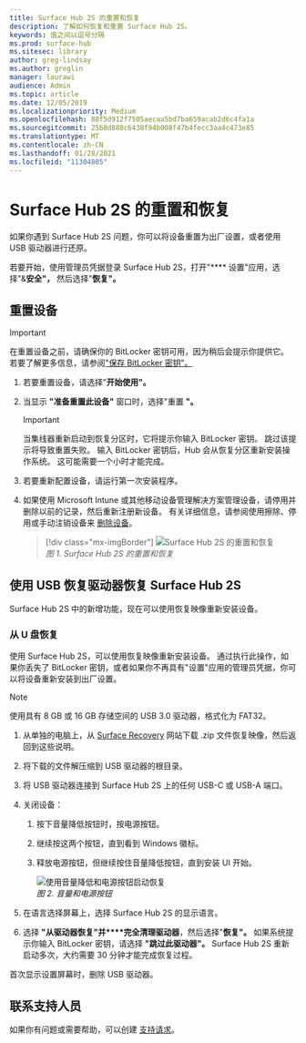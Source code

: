 ```yaml
---
title: Surface Hub 2S 的重置和恢复
description: 了解如何恢复和重置 Surface Hub 2S。
keywords: 值之间以逗号分隔
ms.prod: surface-hub
ms.sitesec: library
author: greg-lindsay
ms.author: greglin
manager: laurawi
audience: Admin
ms.topic: article
ms.date: 12/05/2019
ms.localizationpriority: Medium
ms.openlocfilehash: 88f5d912f7505aecaa5bd7ba659acab2d6c4fa1a
ms.sourcegitcommit: 25b8d880c6438f94b008f47b4fecc3aa4c473e85
ms.translationtype: MT
ms.contentlocale: zh-CN
ms.lasthandoff: 01/28/2021
ms.locfileid: "11304805"
---
```

# Surface Hub 2S 的重置和恢复

如果你遇到 Surface Hub 2S 问题，你可以将设备重置为出厂设置，或者使用 USB 驱动器进行还原。

若要开始，使用管理员凭据登录 Surface Hub 2S，打开"**** 设置"应用，选择"&**安全"，** 然后选择"**恢复"。**

## 重置设备

   > [!IMPORTANT]
   > 在重置设备之前，请确保你的 BitLocker 密钥可用，因为稍后会提示你提供它。 若要了解更多信息，请参阅["保存 BitLocker 密钥"。](save-bitlocker-key-surface-hub.md)

1. 若要重置设备，请选择"**开始使用"。**

2. 当显示 **"准备重置此设备"** 窗口时，选择"重置 **"。** 
  
   > [!IMPORTANT]
   > 当集线器重新启动到恢复分区时，它将提示你输入 BitLocker 密钥。 跳过该提示将导致重置失败。 输入 BitLocker 密钥后，Hub 会从恢复分区重新安装操作系统。 这可能需要一个小时才能完成。
  
3. 若要重新配置设备，请运行第一次安装程序。

4. 如果使用 Microsoft Intune 或其他移动设备管理解决方案管理设备，请停用并删除以前的记录，然后重新注册新设备。 有关详细信息，请参阅使用擦除、停用或手动注销设备来 [删除设备](https://docs.microsoft.com/intune/devices-wipe)。

   > [!div class="mx-imgBorder"]
   > ![*Surface Hub 2S 的重置和恢复*](images/sh2-reset.png)
   <br/>*图 1. Surface Hub 2S 的重置和恢复* 

## 使用 USB 恢复驱动器恢复 Surface Hub 2S

Surface Hub 2S 中的新增功能，现在可以使用恢复映像重新安装设备。

### 从 U 盘恢复

使用 Surface Hub 2S，可以使用恢复映像重新安装设备。 通过执行此操作，如果你丢失了 BitLocker 密钥，或者如果你不再具有"设置"应用的管理员凭据，你可以将设备重新安装到出厂设置。

>[!NOTE]
>使用具有 8 GB 或 16 GB 存储空间的 USB 3.0 驱动器，格式化为 FAT32。

1. 从单独的电脑上，从 [Surface Recovery](https://support.microsoft.com/surfacerecoveryimage?devicetype=surfacehub2s) 网站下载 .zip 文件恢复映像，然后返回到这些说明。 

1. 将下载的文件解压缩到 USB 驱动器的根目录。  

1. 将 USB 驱动器连接到 Surface Hub 2S 上的任何 USB-C 或 USB-A 端口。

1. 关闭设备：

   1. 按下音量降低按钮时，按电源按钮。
   1. 继续按这两个按钮，直到看到 Windows 徽标。
   1. 释放电源按钮，但继续按住音量降低按钮，直到安装 UI 开始。

      ![*使用音量降低和电源按钮启动恢复*](images/sh2-keypad.png)
      <br>*图 2. 音量和电源按钮*

1. 在语言选择屏幕上，选择 Surface Hub 2S 的显示语言。

1. 选择 **"从驱动器恢复"并****完全清理驱动器**，然后选择"**恢复"。** 如果系统提示你输入 BitLocker 密钥，请选择 **"跳过此驱动器"。** Surface Hub 2S 重新启动多次，大约需要 30 分钟才能完成恢复过程。

首次显示设置屏幕时，删除 USB 驱动器。

## 联系支持人员

如果你有问题或需要帮助，可以创建 [支持请求](https://support.microsoft.com/supportforbusiness/productselection)。
